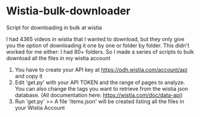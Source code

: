 # Wistia-bulk-downloader
Script for downloading in bulk at wistia

I had 4365 videos in wistia that I wanted to download, but they only give you the option of downloading it one by one or folder by folder.
This didn't worked for me either: I had 80+ folders. So I made a series of scripts to bulk download all the files in my wistia account

  1. You have to create your API key at https://odh.wistia.com/account/api and copy it
  2. Edit 'get.py' with your API TOKEN and the range of pages to analyze. You can also change the tags you want to retrieve from the            wistia json database. (All documentation here: https://wistia.com/doc/data-api)
  3. Run 'get.py' >> A file 'items.json' will be created listing all the files in your Wistia Account 
